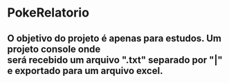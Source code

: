 # PokeRelatorio

## O objetivo do projeto é apenas para estudos. Um projeto console onde <br> será recebido um arquivo ".txt" separado por "|" e exportado para um arquivo excel.
